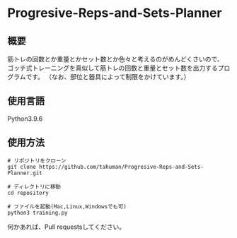 # Progresive-Reps-and-Sets-Planner

## 概要
筋トレの回数とか重量とかセット数とか色々と考えるのがめんどくさいので、
ゴッチ式トレーニングを真似して筋トレの回数と重量とセット数を出力するプログラムです。
（なお、部位と器具によって制限をかけています。）

## 使用言語
Python3.9.6

## 使用方法

```
# リポジトリをクローン
git clone https://github.com/tahuman/Progresive-Reps-and-Sets-Planner.git

# ディレクトリに移動
cd repository

# ファイルを起動(Mac,Linux,Windowsでも可)
python3 training.py

```
何かあれば、Pull  requestsしてください。
